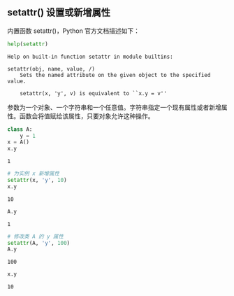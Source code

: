 ## setattr() 设置或新增属性

内置函数 setattr()，Python 官方文档描述如下：


```python
help(setattr)
```

    Help on built-in function setattr in module builtins:
    
    setattr(obj, name, value, /)
        Sets the named attribute on the given object to the specified value.
        
        setattr(x, 'y', v) is equivalent to ``x.y = v''
    
    

参数为一个对象、一个字符串和一个任意值。字符串指定一个现有属性或者新增属性。函数会将值赋给该属性，只要对象允许这种操作。


```python
class A:
    y = 1
x = A()
x.y
```




    1




```python
# 为实例 x 新增属性
setattr(x, 'y', 10)
x.y
```




    10




```python
A.y
```




    1




```python
# 修改类 A 的 y 属性
setattr(A, 'y', 100)
A.y
```




    100




```python
x.y
```




    10


